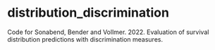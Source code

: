 # distribution_discrimination
Code for Sonabend, Bender and Vollmer. 2022. Evaluation of survival distribution predictions with discrimination measures.
